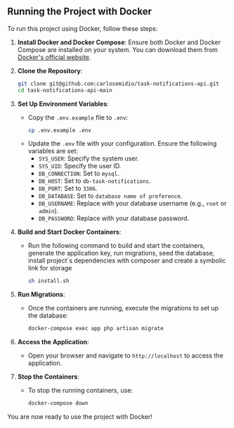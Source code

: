 ## Running the Project with Docker

To run this project using Docker, follow these steps:

1. **Install Docker and Docker Compose**: Ensure both Docker and Docker Compose are installed on your system. You can download them from [Docker's official website](https://www.docker.com/).

2. **Clone the Repository**:
    ```bash
    git clone git@github.com:carlosemidio/task-notifications-api.git
    cd task-notifications-api-main
    ```

3. **Set Up Environment Variables**:
    - Copy the `.env.example` file to `.env`:
      ```bash
      cp .env.example .env
      ```
    - Update the `.env` file with your configuration. Ensure the following variables are set:
      - `SYS_USER`: Specify the system user.
      - `SYS_UID`: Specify the user ID.
      - `DB_CONNECTION`: Set to `mysql`.
      - `DB_HOST`: Set to `db-task-notifications`.
      - `DB_PORT`: Set to `3306`.
      - `DB_DATABASE`: Set to `database name of preference`.
      - `DB_USERNAME`: Replace with your database username (e.g., `root` or `admin`).
      - `DB_PASSWORD`: Replace with your database password.

4. **Build and Start Docker Containers**:
    - Run the following command to build and start the containers, generate the application key, run migrations, seed the database, install project´s dependencies with composer and create a symbolic link for storage
      ```bash
      sh install.sh
      ```

5. **Run Migrations**:
    - Once the containers are running, execute the migrations to set up the database:
      ```bash
      docker-compose exec app php artisan migrate
      ```

6. **Access the Application**:
    - Open your browser and navigate to `http://localhost` to access the application.

7. **Stop the Containers**:
    - To stop the running containers, use:
      ```bash
      docker-compose down
      ```

You are now ready to use the project with Docker!
